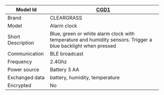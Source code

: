 
|Model Id|[CGD1](./../../src/devices/CGD1_json.h)|
|-|-|
|Brand|CLEARGRASS|
|Model|Alarm clock|
|Short Description| Blue, green or white alarm clock with temperature and humidity sensors. Trigger a blue backlight when pressed|
|Communication|BLE broadcast|
|Frequency|2.4Ghz|
|Power source|Battery 3 AA|
|Exchanged data|battery, humidity, temperature|
|Encrypted|No|
